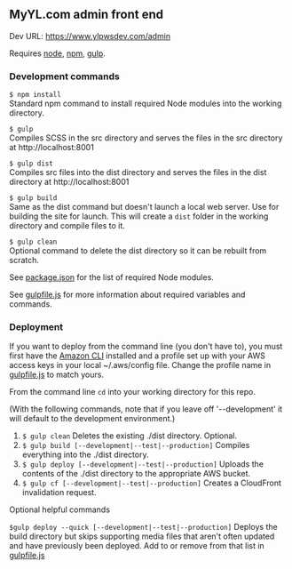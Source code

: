 ## MyYL.com admin front end
Dev URL: https://www.ylpwsdev.com/admin  

Requires [node](https://nodejs.org/en/), [npm](https://www.npmjs.com/), [gulp](http://gulpjs.com/).

### Development commands

`$ npm install`  
Standard npm command to install required Node modules into the working directory.

`$ gulp`  
Compiles SCSS in the src directory and serves the files in the src directory at http://localhost:8001

`$ gulp dist`  
Compiles src files into the dist directory and serves the files in the dist directory at http://localhost:8001

`$ gulp build`  
Same as the dist command but doesn't launch a local web server. Use for building the site for launch. This will create a `dist` folder in the working directory and compile files to it.

`$ gulp clean`  
Optional command to delete the dist directory so it can be rebuilt from scratch.

See [package.json](./package.json) for the list of required Node modules.

See [gulpfile.js](./gulpfile.js) for more information about required variables and commands.

### Deployment

If you want to deploy from the command line (you don't have to), you must first have the [Amazon CLI](https://aws.amazon.com/cli/) installed and a profile set up with your AWS access keys in your local ~/.aws/config file. Change the profile name in [gulpfile.js](./gulpfile.js#L13) to match yours.

From the command line `cd` into your working directory for this repo.

(With the following commands, note that if you leave off '--development' it will default to the development environment.)  

1. `$ gulp clean` Deletes the existing ./dist directory. Optional.
2. `$ gulp build [--development|--test|--production]` Compiles everything into the ./dist directory.
3. `$ gulp deploy [--development|--test|--production]` Uploads the contents of the ./dist directory to the appropriate AWS bucket.
4. `$ gulp cf [--development|--test|--production]` Creates a CloudFront invalidation request.

Optional helpful commands

`$gulp deploy --quick [--development|--test|--production]` Deploys the build directory but skips supporting media files that aren't often updated and have previously been deployed. Add to or remove from that list in [gulpfile.js](./gulpfile.js#L180)
